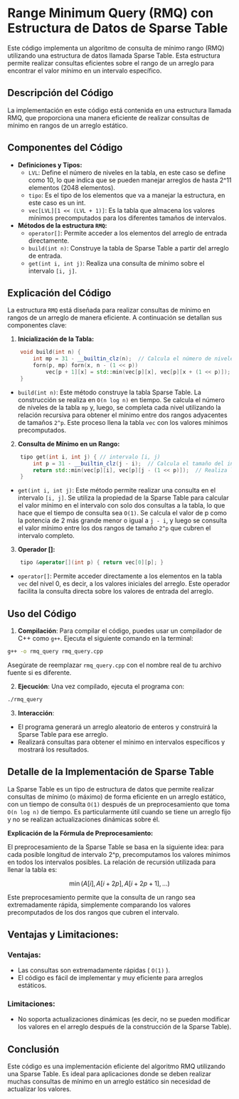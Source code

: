 # Range Minimum Query (RMQ) con Estructura de Datos de Sparse Table

Este código implementa un algoritmo de consulta de mínimo rango (RMQ) utilizando una estructura de datos llamada Sparse Table. Esta estructura permite realizar consultas eficientes sobre el rango de un arreglo para encontrar el valor mínimo en un intervalo específico.

## Descripción del Código

La implementación en este código está contenida en una estructura llamada RMQ, que proporciona una manera eficiente de realizar consultas de mínimo en rangos de un arreglo estático.

## Componentes del Código

- **Definiciones y Tipos:**
    - `LVL`: Define el número de niveles en la tabla, en este caso se define como 10, lo que indica que se pueden manejar arreglos de hasta 2^11 elementos (2048 elementos).
    - `tipo`: Es el tipo de los elementos que va a manejar la estructura, en este caso es un int.
    - `vec[LVL][1 << (LVL + 1)]`: Es la tabla que almacena los valores mínimos precomputados para los diferentes tamaños de intervalos.
- **Métodos de la estructura `RMQ`:**
    - `operator[]`: Permite acceder a los elementos del arreglo de entrada directamente.
    - `build(int n)`: Construye la tabla de Sparse Table a partir del arreglo de entrada.
    - `get(int i, int j)`: Realiza una consulta de mínimo sobre el intervalo `[i, j]`.

## Explicación del Código

La estructura `RMQ` está diseñada para realizar consultas de mínimo en rangos de un arreglo de manera eficiente. A continuación se detallan sus componentes clave:

1. **Inicialización de la Tabla:**

```cpp
    void build(int n) {
        int mp = 31 - __builtin_clz(n);  // Calcula el número de niveles de la tabla
        forn(p, mp) forn(x, n - (1 << p))
            vec[p + 1][x] = std::min(vec[p][x], vec[p][x + (1 << p)]);
    }
```

- `build(int n)`: Este método construye la tabla Sparse Table. La construcción se realiza en `O(n log n)` en tiempo. Se calcula el número de niveles de la tabla `mp` y, luego, se completa cada nivel utilizando la relación recursiva para obtener el mínimo entre dos rangos adyacentes de tamaños `2^p`. Este proceso llena la tabla `vec` con los valores mínimos precomputados.

2. **Consulta de Mínimo en un Rango:**

```cpp
    tipo get(int i, int j) { // intervalo [i, j)
        int p = 31 - __builtin_clz(j - i);  // Calcula el tamaño del intervalo en términos de potencias de 2
        return std::min(vec[p][i], vec[p][j - (1 << p)]);  // Realiza la consulta
    }
```

- `get(int i, int j)`: Este método permite realizar una consulta en el intervalo `[i, j]`. Se utiliza la propiedad de la Sparse Table para calcular el valor mínimo en el intervalo con solo dos consultas a la tabla, lo que hace que el tiempo de consulta sea `O(1)`. Se calcula el valor de p como la potencia de 2 más grande menor o igual a `j - i`, y luego se consulta el valor mínimo entre los dos rangos de tamaño `2^p` que cubren el intervalo completo.

3. **Operador []:**

```cpp
    tipo &operator[](int p) { return vec[0][p]; }
```

- `operator[]`: Permite acceder directamente a los elementos en la tabla `vec` del nivel 0, es decir, a los valores iniciales del arreglo. Este operador facilita la consulta directa sobre los valores de entrada del arreglo.

## Uso del Código

1. **Compilación**: Para compilar el código, puedes usar un compilador de C++ como `g++`. Ejecuta el siguiente comando en la terminal:

```bash
g++ -o rmq_query rmq_query.cpp
```

Asegúrate de reemplazar `rmq_query.cpp` con el nombre real de tu archivo fuente si es diferente.

2. **Ejecución**: Una vez compilado, ejecuta el programa con:

```bash
./rmq_query
```

3. **Interacción**:

- El programa generará un arreglo aleatorio de enteros y construirá la Sparse Table para ese arreglo.
- Realizará consultas para obtener el mínimo en intervalos específicos y mostrará los resultados.

## Detalle de la Implementación de Sparse Table

La Sparse Table es un tipo de estructura de datos que permite realizar consultas de mínimo (o máximo) de forma eficiente en un arreglo estático, con un tiempo de consulta `O(1)` después de un preprocesamiento que toma `O(n log n)` de tiempo. Es particularmente útil cuando se tiene un arreglo fijo y no se realizan actualizaciones dinámicas sobre él.

**Explicación de la Fórmula de Preprocesamiento:**

El preprocesamiento de la Sparse Table se basa en la siguiente idea: para cada posible longitud de intervalo 2^p, precomputamos los valores mínimos en todos los intervalos posibles. La relación de recursión utilizada para llenar la tabla es:

$$ \min(A[i], A[i+2p], A[i+2p+1], \dots) $$

Este preprocesamiento permite que la consulta de un rango sea extremadamente rápida, simplemente comparando los valores precomputados de los dos rangos que cubren el intervalo.

## Ventajas y Limitaciones:

### Ventajas:
- Las consultas son extremadamente rápidas ( `O(1)` ).
- El código es fácil de implementar y muy eficiente para arreglos estáticos.

### Limitaciones:
- No soporta actualizaciones dinámicas (es decir, no se pueden modificar los valores en el arreglo después de la construcción de la Sparse Table).

## Conclusión
Este código es una implementación eficiente del algoritmo RMQ utilizando una Sparse Table. Es ideal para aplicaciones donde se deben realizar muchas consultas de mínimo en un arreglo estático sin necesidad de actualizar los valores.